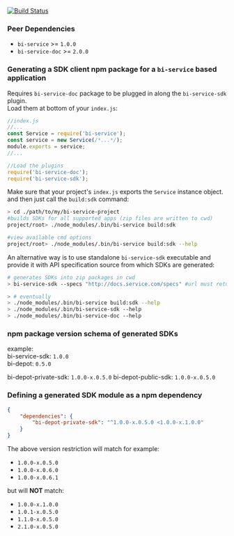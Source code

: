 [![Build Status](https://travis-ci.org/BohemiaInteractive/bi-service-sdk.svg?branch=master)](https://travis-ci.org/BohemiaInteractive/bi-service-sdk)  

### Peer Dependencies

* `bi-service` >= `1.0.0`
* `bi-service-doc` >= `2.0.0`

### Generating a SDK client npm package for a `bi-service` based application

Requires `bi-service-doc` package to be plugged in along the `bi-service-sdk` plugin.  
Load them at bottom of your `index.js`:  

```javascript
//index.js
//...
const Service = require('bi-service');
const service = new Service(/*...*/);
module.exports = service;
//...

//Load the plugins
require('bi-service-doc');
require('bi-service-sdk');
```

Make sure that your project's `index.js` exports the `Service` instance object.  
and then just call the `build:sdk` command:  

```bash
> cd ./path/to/my/bi-service-project
#builds SDKs for all supported apps (zip files are written to cwd)
project/root> ./node_modules/.bin/bi-service build:sdk

#view available cmd options
project/root> ./node_modules/.bin/bi-service build:sdk --help
```

An alternative way is to use standalone `bi-service-sdk` executable and provide it with API specification source from which SDKs are generated:  

```bash
# generates SDKs into zip packages in cwd
> bi-service-sdk --specs "http://docs.service.com/specs" #url must return json in format {"v1.0": {/*Open API 2.0 specs*/}}

> # eventually
> ./node_modules/.bin/bi-service build:sdk --help
> ./node_modules/.bin/bi-service-sdk --help
> ./node_modules/.bin/bi-service-doc --help
```


### npm package version schema of generated SDKs

example:  
bi-service-sdk: `1.0.0`  
bi-depot: `0.5.0`

bi-depot-private-sdk: `1.0.0-x.0.5.0`
bi-depot-public-sdk: `1.0.0-x.0.5.0`

### Defining a generated SDK module as a npm dependency

```json
{
    "dependencies": {
        "bi-depot-private-sdk": "^1.0.0-x.0.5.0 <1.0.0-x.1.0.0"
    }
}
```

The above version restriction will match for example:  

* `1.0.0-x.0.5.0`
* `1.0.0-x.0.6.0`
* `1.0.0-x.0.6.1`

but will **NOT** match:  

* `1.0.0-x.1.0.0`
* `1.0.1-x.0.5.0`
* `1.1.0-x.0.5.0`
* `2.1.0-x.0.5.0`

